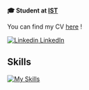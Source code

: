 **🎓 Student at [IST](https://tecnico.ulisboa.pt/pt/)**

You can find my CV [here](CV-English.pdf) !

[![Linkedin](https://i.sstatic.net/gVE0j.png) LinkedIn](https://www.linkedin.com/in/vasco-concei%C3%A7%C3%A3o-1w3e/)
## Skills
[![My Skills](https://skillicons.dev/icons?i=anaconda,arduino,c,cpp,cmake,docker,figma,git,github,gitlab,grafana,java,octave,p5js,postgres,py,pytorch)](https://skillicons.dev)
